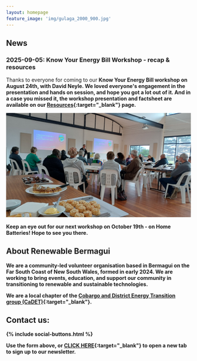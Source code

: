 ```yaml
---
layout: homepage
feature_image: 'img/gulaga_2000_900.jpg'
---
```

## News
### 2025-09-05: Know Your Energy Bill Workshop - recap & resources

Thanks to everyone for coming to our <b>Know Your Energy Bill workshop<b> on August 24th, with David Neyle. We loved everyone's engagement in the presentation and hands on session, and hope you got a lot out of it. And in a case you missed it, the workshop presentation and factsheet are available on our [Resources](/resources){:target="_blank"} page.

<img src="img/wshop1_fullview.jpg" alt="Know Your Energy Bill workshop and delicious Honorbread catering">

Keep an eye out for our next workshop on <b>October 19th - on Home Batteries</b>! Hope to see you there.

## About Renewable Bermagui

We are a community-led volunteer organisation based in Bermagui on the Far South Coast of New South Wales, formed in early 2024. We are working to bring events, education, and support our community in transitioning to renewable and sustainable technologies.

We are a local chapter of the [Cobargo and District Energy Transition group (CaDET)](https://renewablecobargo.com){:target="_blank"}.

## Contact us:

{% include social-buttons.html %}

<div style="text-align: left" class="sender-form-field" data-sender-form-id="egvljd"></div>

Use the form above, or [CLICK HERE](https://stats.sender.net/forms/egvljd/view){:target="_blank"} to open a new tab to sign up to our newsletter.


